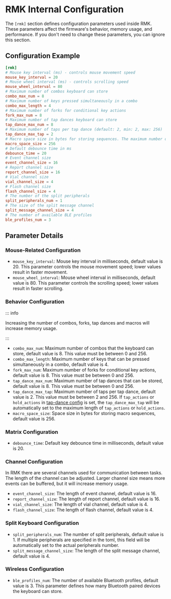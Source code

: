 # RMK Internal Configuration

The `[rmk]` section defines configuration parameters used inside RMK. These parameters affect the firmware's behavior, memory usage, and performance. If you don't need to change these parameters, you can ignore this section.

## Configuration Example

```toml
[rmk]
# Mouse key interval (ms) - controls mouse movement speed
mouse_key_interval = 20
# Mouse wheel interval (ms) - controls scrolling speed
mouse_wheel_interval = 80
# Maximum number of combos keyboard can store
combo_max_num = 8
# Maximum number of keys pressed simultaneously in a combo
combo_max_length = 4
# Maximum number of forks for conditional key actions
fork_max_num = 8
# Maximum number of tap dances keyboard can store
tap_dance_max_num = 8
# Maximum number of taps per tap dance (default: 2, min: 2, max: 256)
tap_dance_max_tap = 2
# Macro space size in bytes for storing sequences. The maximum number of Macros depends on the size of each sequence: All sequences combined need to fit into macro_space_size, the number of macro sequences doesn't matter.
macro_space_size = 256
# Default debounce time in ms
debounce_time = 20
# Event channel size
event_channel_size = 16
# Report channel size
report_channel_size = 16
# Vial channel size
vial_channel_size = 4
# Flash channel size
flash_channel_size = 4
# The number of the split peripherals
split_peripherals_num = 1
# The size of the split message channel
split_message_channel_size = 4
# The number of available BLE profiles
ble_profiles_num = 3
```

## Parameter Details

### Mouse-Related Configuration

- `mouse_key_interval`: Mouse key interval in milliseconds, default value is 20. This parameter controls the mouse movement speed; lower values result in faster movement.
- `mouse_wheel_interval`: Mouse wheel interval in milliseconds, default value is 80. This parameter controls the scrolling speed; lower values result in faster scrolling.

### Behavior Configuration

::: info

Increasing the number of combos, forks, tap dances and macros will increase memory usage.

:::

- `combo_max_num`: Maximum number of combos that the keyboard can store, default value is 8. This value must be between 0 and 256.
- `combo_max_length`: Maximum number of keys that can be pressed simultaneously in a combo, default value is 4.
- `fork_max_num`: Maximum number of forks for conditional key actions, default value is 8. This value must be between 0 and 256.
- `tap_dance_max_num`: Maximum number of tap dances that can be stored, default value is 8. This value must be between 0 and 256.
- `tap_dance_max_tap`: Maximum number of taps per tap dance, default value is 2. This value must be between 2 and 256. If `tap_actions` or `hold_actions` in [tap-dance config](./behavior.md#tap-dance) is set, the `tap_dance_max_tap` will be automatically set to the maximum length of `tap_actions` or `hold_actions`.
- `macro_space_size`: Space size in bytes for storing macro sequences, default value is 256.

### Matrix Configuration

- `debounce_time`: Default key debounce time in milliseconds, default value is 20.

### Channel Configuration

In RMK there are several channels used for communication between tasks. The length of the channel can be adjusted. Larger channel size means more events can be buffered, but it will increase memory usage.

- `event_channel_size`: The length of event channel, default value is 16.
- `report_channel_size`: The length of report channel, default value is 16.
- `vial_channel_size`: The length of vial channel, default value is 4.
- `flash_channel_size`: The length of flash channel, default value is 4.

### Split Keyboard Configuration

- `split_peripherals_num`: The number of split peripherals, default value is 1. If multiple peripherals are specified in the toml, this field will be automatically set to the actual peripherals number.
- `split_message_channel_size`: The length of the split message channel, default value is 4.

### Wireless Configuration

- `ble_profiles_num`: The number of available Bluetooth profiles, default value is 3. This parameter defines how many Bluetooth paired devices the keyboard can store.
